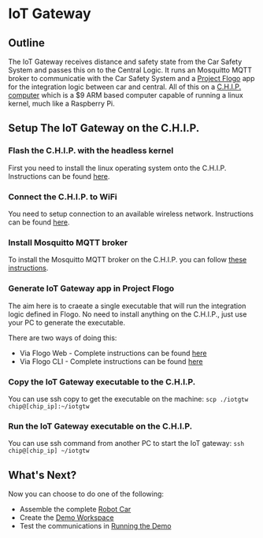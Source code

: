 # IoT Gateway
## Outline
The IoT Gateway receives distance and safety state from the Car Safety System and passes this on to the Central Logic.
It runs an Mosquitto MQTT broker to communicatie with the Car Safety System and a [Project Flogo](http://www.flogo.io/) app for the integration logic between car and central.
All of this on a [C.H.I.P. computer](https://getchip.com/pages/chip) which is a $9  ARM based computer capable of running  a linux kernel, much like a Raspberry Pi.

## Setup The IoT Gateway on the C.H.I.P.

### Flash the C.H.I.P. with the headless kernel
First you need to install the linux operating system onto the C.H.I.P.
Instructions can be found [here](http://flash.getchip.com/img/4).

### Connect the C.H.I.P. to WiFi
You need to setup connection to an available wireless network.
Instructions can be found [here](https://www.dexterindustries.com/howto/connect-to-chip-headless-mode/).

### Install Mosquitto MQTT broker
To install the Mosquitto MQTT broker on the C.H.I.P. you can follow [these instructions](https://medium.com/@rossdanderson/installing-mosquitto-broker-on-debian-2a341fe88981).

### Generate IoT Gateway app in Project Flogo
The aim here is to craeate a single executable that will run the integration logic defined in Flogo. No need to install anything on the C.H.I.P., just use your PC to generate the executable.

There are two ways of doing this:

 - Via Flogo Web - Complete instructions can be found [here](flogo-web)
 - Via Flogo CLI - Complete instructions can be found [here](flogo-cli)
 
### Copy the IoT Gateway executable to the C.H.I.P. 
 You can use ssh copy to get the executable on the machine:
 `scp ./iotgtw chip@[chip_ip]:~/iotgtw`

### Run the IoT Gateway executable on the C.H.I.P.
You can use ssh command from another PC to start the IoT gateway:
`ssh chip@[chip_ip] ~/iotgtw`

## What's Next?
Now you can choose to do one of the following:

 - Assemble the complete [Robot Car](../robot-car)
 - Create the [Demo Workspace](../workspace/)
 - Test the communications in [Running the Demo](../running-the-demo/)